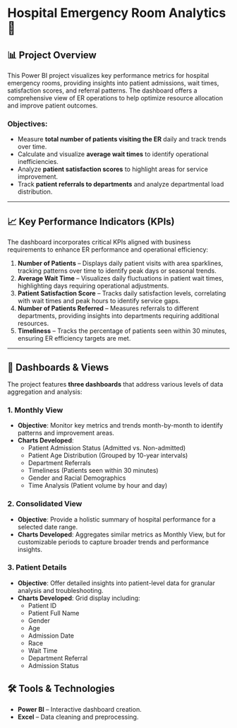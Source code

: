 # Hospital Emergency Room Analytics 🏥

## 📊 Project Overview  
This Power BI project visualizes key performance metrics for hospital emergency rooms, providing insights into patient admissions, wait times, satisfaction scores, and referral patterns. The dashboard offers a comprehensive view of ER operations to help optimize resource allocation and improve patient outcomes.  

### Objectives:
- Measure **total number of patients visiting the ER** daily and track trends over time.  
- Calculate and visualize **average wait times** to identify operational inefficiencies.  
- Analyze **patient satisfaction scores** to highlight areas for service improvement.  
- Track **patient referrals to departments** and analyze departmental load distribution.  

---  

## 📈 Key Performance Indicators (KPIs)  
The dashboard incorporates critical KPIs aligned with business requirements to enhance ER performance and operational efficiency:
1. **Number of Patients** – Displays daily patient visits with area sparklines, tracking patterns over time to identify peak days or seasonal trends.  
2. **Average Wait Time** – Visualizes daily fluctuations in patient wait times, highlighting days requiring operational adjustments.  
3. **Patient Satisfaction Score** – Tracks daily satisfaction levels, correlating with wait times and peak hours to identify service gaps.  
4. **Number of Patients Referred** – Measures referrals to different departments, providing insights into departments requiring additional resources.  
5. **Timeliness** – Tracks the percentage of patients seen within 30 minutes, ensuring ER efficiency targets are met.  

---  

## 🚀 Dashboards & Views  
The project features **three dashboards** that address various levels of data aggregation and analysis:

### 1. Monthly View  
- **Objective**: Monitor key metrics and trends month-by-month to identify patterns and improvement areas.  
- **Charts Developed**:  
  - Patient Admission Status (Admitted vs. Non-admitted)  
  - Patient Age Distribution (Grouped by 10-year intervals)  
  - Department Referrals  
  - Timeliness (Patients seen within 30 minutes)  
  - Gender and Racial Demographics  
  - Time Analysis (Patient volume by hour and day)  

### 2. Consolidated View  
- **Objective**: Provide a holistic summary of hospital performance for a selected date range.  
- **Charts Developed**: Aggregates similar metrics as Monthly View, but for customizable periods to capture broader trends and performance insights.  

### 3. Patient Details  
- **Objective**: Offer detailed insights into patient-level data for granular analysis and troubleshooting.  
- **Charts Developed**: Grid display including:  
  - Patient ID  
  - Patient Full Name  
  - Gender  
  - Age  
  - Admission Date  
  - Race  
  - Wait Time  
  - Department Referral  
  - Admission Status   


## 🛠️ Tools & Technologies  
- **Power BI** – Interactive dashboard creation.  
- **Excel** – Data cleaning and preprocessing.  


